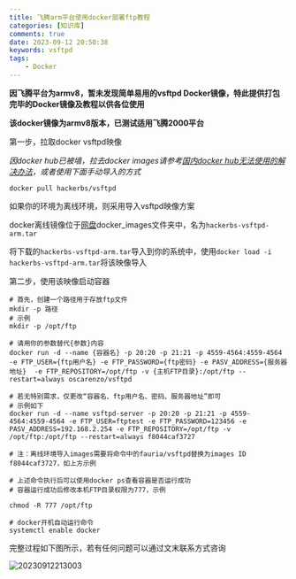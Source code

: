 ```yaml
---
title: 飞腾arm平台使用docker部署ftp教程
categories: [知识库]
comments: true
date: 2023-09-12 20:50:38
keywords: vsftpd
tags:
    - Docker
---
```


**因飞腾平台为armv8，暂未发现简单易用的vsftpd Docker镜像，特此提供打包完毕的Docker镜像及教程以供各位使用**

<!-- more -->

**该docker镜像为armv8版本，已测试适用飞腾2000平台**

第一步，拉取docker vsftpd映像

*因docker hub已被墙，拉去docker images请参考[国内docker hub无法使用的解决办法](https://hackerbs.com/%E5%9B%BD%E5%86%85docker-hub%E6%97%A0%E6%B3%95%E4%BD%BF%E7%94%A8%E7%9A%84%E8%A7%A3%E5%86%B3%E5%8A%9E%E6%B3%95.html)，或者使用下面手动导入的方式*

`docker pull hackerbs/vsftpd`

如果你的环境为离线环境，则采用导入vsftpd映像方案

docker离线镜像位于[网盘](https://disk.ygeit.cn/s/RpAtcoJcbpYtaoa)docker_images文件夹中，名为`hackerbs-vsftpd-arm.tar`

将下载的`hackerbs-vsftpd-arm.tar`导入到你的系统中，使用`docker load -i hackerbs-vsftpd-arm.tar`将该映像导入

第二步，使用该映像启动容器

```shell
# 首先，创建一个路径用于存放ftp文件
mkdir -p 路径
# 示例
mkdir -p /opt/ftp

# 请用你的参数替代{参数}内容
docker run -d --name {容器名} -p 20:20 -p 21:21 -p 4559-4564:4559-4564 -e FTP_USER={ftp用户名} -e FTP_PASSWORD={ftp密码} -e PASV_ADDRESS={服务器地址}  -e FTP_REPOSITORY=/opt/ftp -v {主机FTP目录}:/opt/ftp --restart=always oscarenzo/vsftpd

# 若无特别需求，仅更改“容器名、ftp用户名、密码、服务器地址”即可
# 示例如下
docker run -d --name vsftpd-server -p 20:20 -p 21:21 -p 4559-4564:4559-4564 -e FTP_USER=ftptest -e FTP_PASSWORD=123456 -e PASV_ADDRESS=192.168.2.254 -e FTP_REPOSITORY=/opt/ftp -v /opt/ftp:/opt/ftp --restart=always f8044caf3727

# 注：离线环境导入images需要将命令中的fauria/vsftpd替换为images ID f8044caf3727，如上方示例

# 上述命令执行后可以使用docker ps查看容器是否运行成功
# 容器运行成功后修改本机FTP目录权限为777，示例

chmod -R 777 /opt/ftp

# docker开机自动运行命令
systemctl enable docker
```

完整过程如下图所示，若有任何问题可以通过文末联系方式咨询

![20230912213003](https://img.hackerbs.com//20230912213003.png)